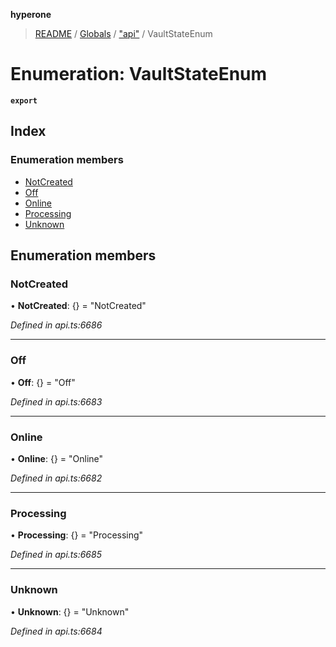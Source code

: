 **hyperone**

> [README](../README.md) / [Globals](../globals.md) / ["api"](../modules/_api_.md) / VaultStateEnum

# Enumeration: VaultStateEnum

**`export`** 

## Index

### Enumeration members

* [NotCreated](_api_.vaultstateenum.md#notcreated)
* [Off](_api_.vaultstateenum.md#off)
* [Online](_api_.vaultstateenum.md#online)
* [Processing](_api_.vaultstateenum.md#processing)
* [Unknown](_api_.vaultstateenum.md#unknown)

## Enumeration members

### NotCreated

•  **NotCreated**: {} = "NotCreated"

*Defined in api.ts:6686*

___

### Off

•  **Off**: {} = "Off"

*Defined in api.ts:6683*

___

### Online

•  **Online**: {} = "Online"

*Defined in api.ts:6682*

___

### Processing

•  **Processing**: {} = "Processing"

*Defined in api.ts:6685*

___

### Unknown

•  **Unknown**: {} = "Unknown"

*Defined in api.ts:6684*
